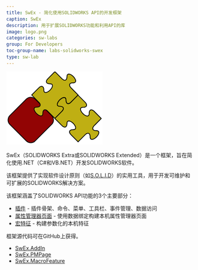 ```yaml
---
title: SwEx - 简化使用SOLIDWORKS API的开发框架
caption: SwEx
description: 用于扩展SOLIDWORKS功能和利用API的库
image: logo.png
categories: sw-labs
group: For Developers
toc-group-name: labs-solidworks-swex
type: sw-lab
---
```

![SwEx Framework](logo.png)

SwEx（SOLIDWORKS Extra或SOLIDWORKS Extended）是一个框架，旨在简化使用.NET（C#和VB.NET）开发SOLIDWORKS软件。

该框架提供了实现软件设计原则（如[S.O.L.I.D](https://en.wikipedia.org/wiki/SOLID)）的实用工具，用于开发可维护和可扩展的SOLIDWORKS解决方案。

该框架涵盖了SOLIDWORKS API功能的3个主要部分：

* [插件](add-in) - 插件骨架、命令、菜单、工具栏、事件管理、数据访问
* [属性管理器页面](pmpage) - 使用数据绑定构建本机属性管理器页面
* [宏特征](macro-feature) - 构建参数化的本机特征

框架源代码可在GitHub上获得。

* [SwEx.AddIn](https://github.com/codestackdev/swex-addin)
* [SwEx.PMPage](https://github.com/codestackdev/swex-pmpage)
* [SwEx.MacroFeature](https://github.com/codestackdev/swex-macrofeature)